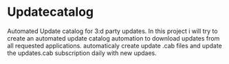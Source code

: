 # Updatecatalog
Automated Update catalog for 3:d party updates.
In this project i will try to create an automated update catalog automation to download updates from all requested applications. automaticaly create update .cab files and update the updates.cab subscription daily with new updaes.
